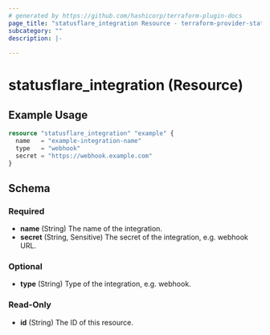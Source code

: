 ```yaml
---
# generated by https://github.com/hashicorp/terraform-plugin-docs
page_title: "statusflare_integration Resource - terraform-provider-statusflare"
subcategory: ""
description: |-
  
---
```


# statusflare_integration (Resource)



## Example Usage

```terraform
resource "statusflare_integration" "example" {
  name   = "example-integration-name"
  type   = "webhook"
  secret = "https://webhook.example.com"
}
```

<!-- schema generated by tfplugindocs -->
## Schema

### Required

- **name** (String) The name of the integration.
- **secret** (String, Sensitive) The secret of the integration, e.g. webhook URL.

### Optional

- **type** (String) Type of the integration, e.g. webhook.

### Read-Only

- **id** (String) The ID of this resource.


